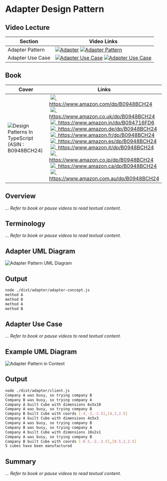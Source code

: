 # Adapter Design Pattern

## Video Lecture

| Section          | Video Links                                                                                                                                                                                                          |
| ---------------- | -------------------------------------------------------------------------------------------------------------------------------------------------------------------------------------------------------------------- |
| Adapter Pattern  | <a class="udemyVideoLink" href="https://www.udemy.com/course/design-patterns-typescript/learn/lecture/26817840/?referralCode=6384C079FB0A503DB9D9" target="_blank" title="Adapter"><img src="../img/udemy_btn_sm.gif" alt="Adapter"/></a>&nbsp;<a id="ytVideoLink" href="https://www.youtube.com/watch?v=4Ixas7F1QSU&list=PLKWUX7aMnlELvv8bXquIgxXYyHH5SFlaP" target="_blank" title="Adapter Pattern"><img src="../img/yt_btn_sm.gif" alt="Adapter Pattern"/></a>   |
| Adapter Use Case | <a class="udemyVideoLink" href="https://www.udemy.com/course/design-patterns-typescript/learn/lecture/26817844/?referralCode=6384C079FB0A503DB9D9" target="_blank" title="Adapter Use Case"><img src="../img/udemy_btn_sm.gif" alt="Adapter Use Case"/></a>&nbsp;<a id="ytVideoLink" href="https://www.youtube.com/watch?v=C1ltq-ffY4c&list=PLKWUX7aMnlELvv8bXquIgxXYyHH5SFlaP" target="_blank" title="Adapter Use Case"><img src="../img/yt_btn_sm.gif" alt="Adapter Use Case"/></a> |

## Book 

Cover | Links
-|-
![Design Patterns In TypeScript (ASIN : B0948BCH24)](../img/dp_typescript_125.jpg) | &nbsp;<a href="https://www.amazon.com/dp/B0948BCH24"><img src="../img/flag_us.gif">&nbsp; https://www.amazon.com/dp/B0948BCH24</a><br/>&nbsp;<a href="https://www.amazon.co.uk/dp/B0948BCH24"><img src="../img/flag_uk.gif">&nbsp; https://www.amazon.co.uk/dp/B0948BCH24</a><br/>&nbsp;<a href="https://www.amazon.in/dp/B094716FD6"><img src="../img/flag_in.gif">&nbsp; https://www.amazon.in/dp/B094716FD6</a><br/>&nbsp;<a href="https://www.amazon.de/dp/B0948BCH24"><img src="../img/flag_de.gif">&nbsp; https://www.amazon.de/dp/B0948BCH24</a><br/>&nbsp;<a href="https://www.amazon.fr/dp/B0948BCH24"><img src="../img/flag_fr.gif">&nbsp; https://www.amazon.fr/dp/B0948BCH24</a><br/>&nbsp;<a href="https://www.amazon.es/dp/B0948BCH24"><img src="../img/flag_es.gif">&nbsp; https://www.amazon.es/dp/B0948BCH24</a><br/>&nbsp;<a href="https://www.amazon.it/dp/B0948BCH24"><img src="../img/flag_it.gif">&nbsp; https://www.amazon.it/dp/B0948BCH24</a><br/>&nbsp;<a href="https://www.amazon.co.jp/dp/B0948BCH24"><img src="../img/flag_jp.gif">&nbsp; https://www.amazon.co.jp/dp/B0948BCH24</a><br/>&nbsp;<a href="https://www.amazon.ca/dp/B0948BCH24"><img src="../img/flag_ca.gif">&nbsp; https://www.amazon.ca/dp/B0948BCH24</a><br/>&nbsp;<a href="https://www.amazon.com.au/dp/B0948BCH24"><img src="../img/flag_au.gif">&nbsp; https://www.amazon.com.au/dp/B0948BCH24</a>

## Overview

_... Refer to book or pause videos to read textual content._

## Terminology

_... Refer to book or pause videos to read textual content._

## Adapter UML Diagram

![Adapter Pattern UML Diagram](../img/adapter_concept.svg)

## Output

```bash
node ./dist/adapter/adapter-concept.js
method A
method B
method A
method B
```

## Adapter Use Case

_... Refer to book or pause videos to read textual content._

## Example UML Diagram

![Adapter Pattern in Context](../img/adapter_example.svg)

## Output

```bash
node ./dist/adapter/client.js
Company A was busy, so trying company B
Company B was busy, so trying company A
Company A built Cube with dimensions 6x5x10
Company A was busy, so trying company B
Company B built Cube with coords [-4,-3,-2.5],[4,3,2.5]
Company A built Cube with dimensions 4x5x3
Company A was busy, so trying company B
Company B was busy, so trying company A
Company A built Cube with dimensions 10x2x1
Company A was busy, so trying company B
Company B built Cube with coords [-0.5,-2,-2.5],[0.5,2,2.5]
5 cubes have been manufactured
```

<!-- ## New Coding Concepts

### todo -->

## Summary

_... Refer to book or pause videos to read textual content._
